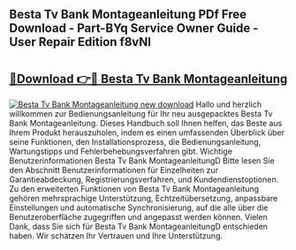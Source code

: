 ## Besta Tv Bank Montageanleitung PDf Free Download - Part-BYq Service Owner Guide - User Repair Edition f8vNl

# <h2><a href="http://df8jhuw.blite.top/?on=Besta+Tv+Bank+Montageanleitung">🔗Download 👉🔴 Besta Tv Bank Montageanleitung</a></h2>

[![Besta Tv Bank Montageanleitung new download](https://i.imgur.com/lujVjoI.png)](http://df8jhuw.blite.top/?on=Besta+Tv+Bank+Montageanleitung)
Hallo und herzlich willkommen zur Bedienungsanleitung für Ihr neu ausgepacktes Besta Tv Bank Montageanleitung. Dieses Handbuch soll Ihnen helfen, das Beste aus Ihrem Produkt herauszuholen, indem es einen umfassenden Überblick über seine Funktionen, den Installationsprozess, die Bedienungsanleitung, Wartungstipps und Fehlerbehebungsverfahren gibt. Wichtige Benutzerinformationen Besta Tv Bank MontageanleitungD Bitte lesen Sie den Abschnitt Benutzerinformationen für Einzelheiten zur Garantieabdeckung, Registrierungsverfahren, und Kundendienstoptionen. Zu den erweiterten Funktionen von Besta Tv Bank Montageanleitung gehören mehrsprachige Unterstützung, Echtzeitübersetzung, anpassbare Einstellungen und automatische Synchronisierung, auf die alle über die Benutzeroberfläche zugegriffen und angepasst werden können. Vielen Dank, dass Sie sich für Besta Tv Bank MontageanleitungD entschieden haben. Wir schätzen Ihr Vertrauen und Ihre Unterstützung.
